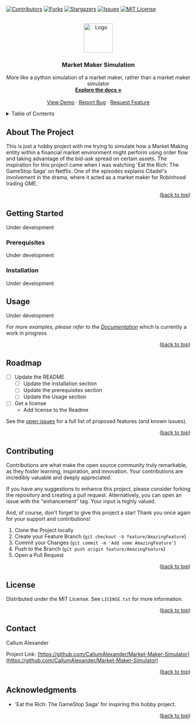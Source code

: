 <!-- Improved compatibility of back to top link: See: https://github.com/othneildrew/Best-README-Template/pull/73 -->
<a name="readme-top"></a>
<!--
*** Thanks for checking out the Best-README-Template. If you have a suggestion
*** that would make this better, please fork the repo and create a pull request
*** or simply open an issue with the tag "enhancement".
*** Don't forget to give the project a star!
*** Thanks again! Now go create something AMAZING! :D
-->



<!-- PROJECT SHIELDS -->
<!--
*** I'm using markdown "reference style" links for readability.
*** Reference links are enclosed in brackets [ ] instead of parentheses ( ).
*** See the bottom of this document for the declaration of the reference variables
*** for contributors-url, forks-url, etc. This is an optional, concise syntax you may use.
*** https://www.markdownguide.org/basic-syntax/#reference-style-links
-->
[![Contributors][contributors-shield]][contributors-url]
[![Forks][forks-shield]][forks-url]
[![Stargazers][stars-shield]][stars-url]
[![Issues][issues-shield]][issues-url]
[![MIT License][license-shield]][license-url]



<!-- PROJECT LOGO -->
<br />
<div align="center">
  <a href="https://github.com/CallumAlexander/Market-Maker-Simulator">
    <img src="images/logo.png" alt="Logo" width="80" height="80">
  </a>

<h3 align="center">Market Maker Simulation</h3>

  <p align="center">
    More like a python simulation of a market maker, rather than a market maker simulator 
    <br />
    <a href="https://github.com/CallumAlexander/Market-Maker-Simulator"><strong>Explore the docs »</strong></a>
    <br />
    <br />
    <a href="https://github.com/CallumAlexander/Market-Maker-Simulator">View Demo</a>
    ·
    <a href="https://github.com/CallumAlexander/Market-Maker-Simulator/issues">Report Bug</a>
    ·
    <a href="https://github.com/CallumAlexander/Market-Maker-Simulator/issues">Request Feature</a>
  </p>
</div>



<!-- TABLE OF CONTENTS -->
<details>
  <summary>Table of Contents</summary>
  <ol>
    <li>
      <a href="#about-the-project">About The Project</a>
      <ul>
        <li><a href="#built-with">Built With</a></li>
      </ul>
    </li>
    <li>
      <a href="#getting-started">Getting Started</a>
      <ul>
        <li><a href="#prerequisites">Prerequisites</a></li>
        <li><a href="#installation">Installation</a></li>
      </ul>
    </li>
    <li><a href="#usage">Usage</a></li>
    <li><a href="#roadmap">Roadmap</a></li>
    <li><a href="#contributing">Contributing</a></li>
    <li><a href="#license">License</a></li>
    <li><a href="#contact">Contact</a></li>
    <li><a href="#acknowledgments">Acknowledgments</a></li>
  </ol>
</details>



<!-- ABOUT THE PROJECT -->

## About The Project

[//]: # ([![Product Name Screen Shot][product-screenshot]]&#40;https://example.com&#41;)

This is just a hobby project with me trying to simulate how a Market Making entity within a financial market environment
might perform using order flow and taking advantage of the bid-ask spread on certain assets. The inspiration for this
project came when I was watching 'Eat the Rich: The GameStop Saga' on Netflix. One of the episodes explains Citadel's
involvement in the drama, where it acted as a market maker for Robinhood trading GME.

<p align="right">(<a href="#readme-top">back to top</a>)</p>






<!-- GETTING STARTED -->

## Getting Started

Under development

### Prerequisites

Under development

### Installation

Under development

<!-- USAGE EXAMPLES -->

## Usage

Under development

_For more examples, please refer to the [Documentation](https://example.com)_ which is currently a work in progress

<p align="right">(<a href="#readme-top">back to top</a>)</p>



<!-- ROADMAP -->

## Roadmap

- [ ] Update the README
  - [ ] Update the installation section
  - [ ] Update the prerequisites section
  - [ ] Update the Usage section
- [ ] Get a license
  - Add license to the Readme

See the [open issues](https://github.com/CallumAlexander/Market-Maker-Simulator/issues) for a full list of proposed
features (and known issues).

<p align="right">(<a href="#readme-top">back to top</a>)</p>



<!-- CONTRIBUTING -->

## Contributing

Contributions are what make the open source community truly remarkable, as they foster learning, inspiration, and
innovation. Your contributions are incredibly valuable and deeply appreciated.

If you have any suggestions to enhance this project, please consider forking the repository and creating a pull request.
Alternatively, you can open an issue with the "enhancement" tag. Your input is highly valued.

And, of course, don't forget to give this project a star! Thank you once again for your support and contributions!

1. Clone the Project locally
2. Create your Feature Branch (`git checkout -b feature/AmazingFeature`)
3. Commit your Changes (`git commit -m 'Add some AmazingFeature'`)
4. Push to the Branch (`git push origin feature/AmazingFeature`)
5. Open a Pull Request

<p align="right">(<a href="#readme-top">back to top</a>)</p>



<!-- LICENSE -->

## License

Distributed under the MIT License. See `LICENSE.txt` for more information.

<p align="right">(<a href="#readme-top">back to top</a>)</p>



<!-- CONTACT -->

## Contact

Callum Alexander

Project
Link: [https://github.com/CallumAlexander/Market-Maker-Simulator](https://github.com/CallumAlexander/Market-Maker-Simulator)

<p align="right">(<a href="#readme-top">back to top</a>)</p>



<!-- ACKNOWLEDGMENTS -->

## Acknowledgments

* 'Eat the Rich: The GameStop Saga' for inspiring this hobby project.

<p align="right">(<a href="#readme-top">back to top</a>)</p>



<!-- MARKDOWN LINKS & IMAGES -->
<!-- https://www.markdownguide.org/basic-syntax/#reference-style-links -->

[contributors-shield]: https://img.shields.io/github/contributors/CallumAlexander/Market-Maker-Simulator.svg?style=for-the-badge

[contributors-url]: https://github.com/CallumAlexander/Market-Maker-Simulator/graphs/contributors

[forks-shield]: https://img.shields.io/github/forks/CallumAlexander/Market-Maker-Simulator.svg?style=for-the-badge

[forks-url]: https://github.com/CallumAlexander/Market-Maker-Simulator/network/members

[stars-shield]: https://img.shields.io/github/stars/CallumAlexander/Market-Maker-Simulator.svg?style=for-the-badge

[stars-url]: https://github.com/CallumAlexander/Market-Maker-Simulator/stargazers

[issues-shield]: https://img.shields.io/github/issues/CallumAlexander/Market-Maker-Simulator.svg?style=for-the-badge

[issues-url]: https://github.com/CallumAlexander/Market-Maker-Simulator/issues

[license-shield]: https://img.shields.io/github/license/CallumAlexander/Market-Maker-Simulator.svg?style=for-the-badge

[license-url]: https://github.com/CallumAlexander/Market-Maker-Simulator/blob/master/LICENSE.txt

[linkedin-shield]: https://img.shields.io/badge/-LinkedIn-black.svg?style=for-the-badge&logo=linkedin&colorB=555

[linkedin-url]: https://linkedin.com/in/linkedin_username

[product-screenshot]: images/screenshot.png

[Next.js]: https://img.shields.io/badge/next.js-000000?style=for-the-badge&logo=nextdotjs&logoColor=white

[Next-url]: https://nextjs.org/

[React.js]: https://img.shields.io/badge/React-20232A?style=for-the-badge&logo=react&logoColor=61DAFB

[React-url]: https://reactjs.org/

[Vue.js]: https://img.shields.io/badge/Vue.js-35495E?style=for-the-badge&logo=vuedotjs&logoColor=4FC08D

[Vue-url]: https://vuejs.org/

[Angular.io]: https://img.shields.io/badge/Angular-DD0031?style=for-the-badge&logo=angular&logoColor=white

[Angular-url]: https://angular.io/

[Svelte.dev]: https://img.shields.io/badge/Svelte-4A4A55?style=for-the-badge&logo=svelte&logoColor=FF3E00

[Svelte-url]: https://svelte.dev/

[Laravel.com]: https://img.shields.io/badge/Laravel-FF2D20?style=for-the-badge&logo=laravel&logoColor=white

[Laravel-url]: https://laravel.com

[Bootstrap.com]: https://img.shields.io/badge/Bootstrap-563D7C?style=for-the-badge&logo=bootstrap&logoColor=white

[Bootstrap-url]: https://getbootstrap.com

[JQuery.com]: https://img.shields.io/badge/jQuery-0769AD?style=for-the-badge&logo=jquery&logoColor=white

[JQuery-url]: https://jquery.com 
